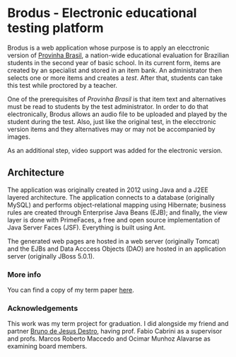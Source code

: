 # Brodus - Electronic educational testing platform

Brodus is a web application whose purpose is to apply an elecctronic version of [Provinha Brasil](http://provinhabrasil.inep.gov.br/), a nation-wide educational evaluation for Brazilian students in the second year of basic school. In its current form, items are created by an specialist and stored in an item bank. An administrator then selects one or more items and creates a *test*. After that, students can take this test while proctored by a teacher.

One of the prerequisites of *Provinha Brasil* is that item text and alternatives must be read to students by the test administrator. In order to do that electronically, Brodus allows an audio file to be uploaded and played by the student during the test. Also, just like the original test, in the elecctronic version items and they alternatives may or may not be accompanied by images.

As an additional step, video support was added for the electronic version.

## Architecture

The application was originally created in 2012 using Java and a J2EE layered architecture. The application connects to a database (originally MySQL) and performs object-relational mapping using Hibernate; business rules are created through Enterprise Java Beans (EJB); and finally, the view layer is done with PrimeFaces, a free and open source implementation of Java Server Faces (JSF). Everything is built using Ant.

The generated web pages are hosted in a web server (originally Tomcat) and the EJBs and Data Acccess Objects (DAO) are hosted in an application server (originally JBoss 5.0.1).

### More info

You can find a copy of my term paper [here](https://www.researchgate.net/publication/282914214_Desenvolvimento_de_um_sistema_de_aplicao_de_testes_informatizados_com_contedo_multimdia).

### Acknowledgements

This work was my term project for graduation. I did alongside my friend and partner [Bruno de Jesus Destro](https://br.linkedin.com/in/brunodestro), having prof. Fabio Cabrini as a supervisor and profs. Marcos Roberto Maccedo and Ocimar Munhoz Alavarse as examining board members.